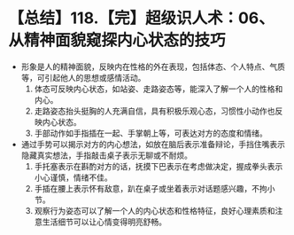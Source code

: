 # 【总结】118.【完】超级识人术：06、从精神面貌窥探内心状态的技巧

-   形象是人的精神面貌，反映内在性格的外在表现，包括体态、个人特点、气质等，可引起他人的思想或感情活动。
    1.  体态可反映内心状态，如站姿、走路姿态等，能深入了解一个人的性格和内心。
    2.  走路姿态抬头挺胸的人充满自信，具有积极乐观心态，习惯性小动作也反映内心状态。
    3.  手部动作如手指插在一起、手掌朝上等，可表达对方的态度和情绪。
-   通过手势可以揭示对方的内心想法，如放在脑后表示准备辩论，手挡住嘴表示隐藏真实想法，手指敲击桌子表示无聊或不耐烦。
    1.  手托塞表示在斟酌对方的话，抚摸下巴表示在考虑做决定，握成拳头表示小心谨慎，情绪不佳。
    2.  手插在腰上表示怀有敌意，趴在桌子或坐着表示对话题感兴趣，不拘小节。
    3.  观察行为姿态可以了解一个人的内心状态和性格特征，良好心理素质和注意生活细节可以让心情变得明亮舒畅。